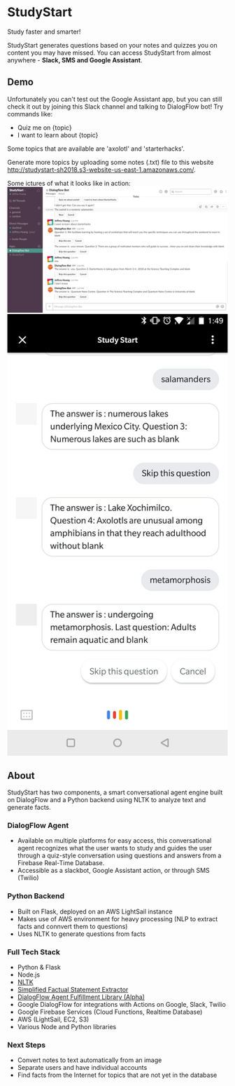 # StudyStart
Study faster and smarter!

StudyStart generates questions based on your notes and quizzes you on content you may have missed. You can access StudyStart from almost anywhere - **Slack, SMS and Google Assistant**.

## Demo
Unfortunately you can't test out the Google Assistant app, but you can still check it out by joining this Slack channel and talking to DialogFlow bot! Try commands like:
* Quiz me on {topic}
* I want to learn about {topic}

Some topics that are available are 'axolotl' and 'starterhacks'.

Generate more topics by uploading some notes (.txt) file to this website http://studystart-sh2018.s3-website-us-east-1.amazonaws.com/.

Some ictures of what it looks like in action: 
![Image not found](preview1.PNG)
![Image not found](preview2.jpg)

## About
StudyStart has two components, a smart conversational agent engine built on DialogFlow and a Python backend using NLTK to analyze text and generate facts.

### DialogFlow Agent
* Available on multiple platforms for easy access, this conversational agent recognizes what the user wants to study and guides the user through a quiz-style conversation using questions and answers from a Firebase Real-Time Database.
* Accessible as a slackbot, Google Assistant action, or through SMS (Twilio)

### Python Backend
* Built on Flask, deployed on an AWS LightSail instance
* Makes use of AWS environment for heavy processing (NLP to extract facts and connvert them to questions)
* Uses NLTK to generate questions from facts

### Full Tech Stack
* Python & Flask
* Node.js
* [NLTK](https://www.nltk.org/)
* [Simplified Factual Statement Extractor](https://www.cs.cmu.edu/~ark/mheilman/qg-2010-workshop/)
* [DialogFlow Agent Fulfillment Library (Alpha)](https://github.com/dialogflow/dialogflow-fulfillment-nodejs)
* Google DialogFlow for integrations with Actions on Google, Slack, Twilio
* Google Firebase Services (Cloud Functions, Realtime Database)
* AWS (LightSail, EC2, S3)
* Various Node and Python libraries

### Next Steps
* Convert notes to text automatically from an image 
* Separate users and have individual accounts
* Find facts from the Internet for topics that are not yet in the database
